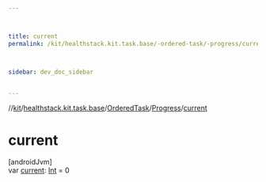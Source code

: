 ```yaml
---



title: current
permalink: /kit/healthstack.kit.task.base/-ordered-task/-progress/current.html



sidebar: dev_doc_sidebar


---
```




//[kit](/kit.html)/[healthstack.kit.task.base](../../index.html)/[OrderedTask](../index.html)/[Progress](index.html)/[current](current.html)



# current



[androidJvm]\
var [current](current.html): [Int](https://kotlinlang.org/api/latest/jvm/stdlib/kotlin/-int/index.html) = 0






